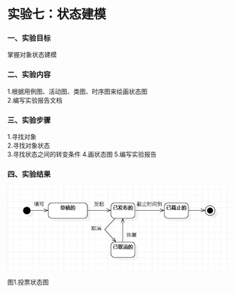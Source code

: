 # 实验七：状态建模 

### 一、实验目标
 掌握对象状态建模


### 二、实验内容
  1.根据用例图、活动图、类图、时序图来绘画状态图  
  2.编写实验报告文档

 ### 三、实验步骤
 1.寻找对象   
 2.寻找对象状态  
 3.寻找状态之间的转变条件 
 4.画状态图 
 5.编写实验报告  

 ### 四、实验结果
  ![投票状态图](./Lab7_1.jpg)  

  图1.投票状态图
